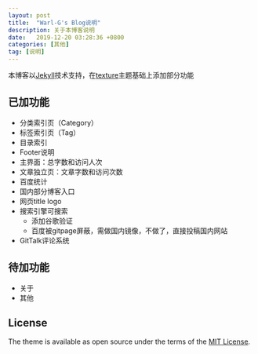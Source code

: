 ```yaml
---
layout: post
title:  "Warl-G's Blog说明"
description: 关于本博客说明
date:   2019-12-20 03:28:36 +0800
categories: [其他]
tag: [说明]
---
```


本博客以[Jekyll](https://jekyllrb.com/)技术支持，在[texture](https://github.com/thelehhman/texture)主题基础上添加部分功能

## 已加功能
* 分类索引页（Category）
* 标签索引页（Tag）
* 目录索引
* Footer说明
* 主界面：总字数和访问人次
* 文章独立页：文章字数和访问次数
* 百度统计  
* 国内部分博客入口
* 网页title logo
* 搜索引擎可搜索
	* 添加谷歌验证
	* 百度被gitpage屏蔽，需做国内镜像，不做了，直接投稿国内网站
* GitTalk评论系统
  
## 待加功能
* 关于
* 其他

## License

The theme is available as open source under the terms of the [MIT License](https://opensource.org/licenses/MIT).

